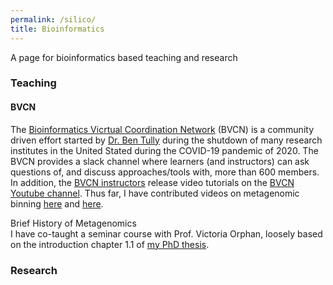 ```yaml
---
permalink: /silico/
title: Bioinformatics 
---
```


A page for bioinformatics based teaching and research

### Teaching  
  
#### BVCN  
The [Bioinformatics Vicrtual Coordination Network](https://biovcnet.github.io/) (BVCN) is a community driven effort 
started by [Dr. Ben Tully](https://bjtully.github.io/) during the shutdown of many research institutes in the United Stated during the COVID-19 pandemic of 2020.
The BVCN provides a slack channel where learners (and instructors) can ask questions of, and discuss approaches/tools with, more than 600 members. 
In addition, the [BVCN instructors](https://biovcnet.github.io/_pages/people/) release video tutorials on the [BVCN Youtube channel](youtube.com/channel/UC5qVqcvUPfgPQWOhBaR_Low).
Thus far, I have contributed videos on metagenomic binning [here](https://www.youtube.com/watch?v=g4T1xwO9yvI&list=PL4K-daRUS2A9kPIMSuEIOODwt5YK3OMuv) 
and [here](https://www.youtube.com/watch?v=q9U0uTFRsl4&list=PL4K-daRUS2A9kPIMSuEIOODwt5YK3OMuv).
  
Brief History of Metagenomics  
I have co-taught a seminar course with Prof. Victoria Orphan, 
loosely based on the introduction chapter 1.1 of [my PhD thesis](https://repository.ubn.ru.nl/bitstream/handle/2066/151711/151711.pdf).

  
  
### Research 
